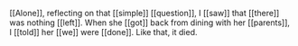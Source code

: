 [[Alone]], reflecting on that [[simple]] [[question]], I [[saw]] that [[there]] was nothing [[left]]. When she [[got]] back from dining with her [[parents]], I [[told]] her [[we]] were [[done]]. Like that, it died.